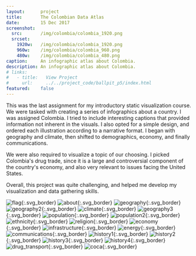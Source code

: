 ```yaml
---
layout:      project
title:       The Colombian Data Atlas
date:        15 Dec 2017
screenshot:
  src:       /img/colombia/colombia_1920.png
  srcset:
    1920w:   /img/colombia/colombia_1920.png
    960w:    /img/colombia/colombia_960.png
    480w:    /img/colombia/colombia_480.png
caption:     An infographic atlas about Colombia.
description: An infographic atlas about Colombia.
# links:
#   - title:   View Project
#     url:     ../../project_code/ballpit_p5/index.html
featured:    false
---
```

This was the last assignment for my introductory static visualization course. We were tasked with creating a series of infographics about a country. I was assigned Colombia. I tried to include interesting captions that provided information not inherent in the visuals. I also opted for a simple design, and ordered each illustration according to a narrative format. I began with geography and climate, then shifted to demographics, economy, and finally communications.

We were also required to visualize a topic of our choosing. I picked Colombia's drug trade, since it is a large and controversial component of the country's economy, and also very relevant to issues facing the United States.

Overall, this project was quite challenging, and helped me develop my visualization and data gathering skills.

![flag](../../img/colombia/flag.svg){:.svg_border}
![about](../../img/colombia/about.svg){:.svg_border}
![geography](../../img/colombia/geography.svg){:.svg_border}
![geography2](../../img/colombia/geography2.svg){:.svg_border}
![climate](../../img/colombia/climate.svg){:.svg_border}
![geography3](../../img/colombia/geography3.svg){:.svg_border}
![population](../../img/colombia/population.svg){:.svg_border}
![population2](../../img/colombia/population2.svg){:.svg_border}
![ethnicity](../../img/colombia/ethnicity.svg){:.svg_border}
![religion](../../img/colombia/religion.svg){:.svg_border}
![economy](../../img/colombia/economy.svg){:.svg_border}
![infrastructure](../../img/colombia/infrastructure.svg){:.svg_border}
![energy](../../img/colombia/energy.svg){:.svg_border}
![communications](../../img/colombia/communications.svg){:.svg_border}
![history1](../../img/colombia/history1.svg){:.svg_border}
![history2](../../img/colombia/history2.svg){:.svg_border}
![history3](../../img/colombia/history3.svg){:.svg_border}
![history4](../../img/colombia/history4.svg){:.svg_border}
![drug_transport](../../img/colombia/drug_transport.svg){:.svg_border}
![coca](../../img/colombia/coca.svg){:.svg_border}



